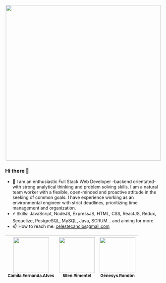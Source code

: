 <div id="header" align="center">
  <img src="https://media.giphy.com/media/qEqiI3Oq7vBkoE236M/giphy.gif" width="500"/>
</div>

### Hi there 👋

- 🌱 I am an enthusiastic Full Stack Web Developer -backend orientated- with strong analytical thinking and problem solving skills. I am a natural team worker with a flexible, open-minded and proactive attitude in the seeking of common goals. I have experience working as an environmental engineer with strict deadlines, prioritizing time management and organization.
- ⚡ Skills: JavaScript, NodeJS, ExpressJS, HTML, CSS, ReactJS, Redux, Sequelize, PostgreSQL, MySQL, Java, SCRUM... and aiming for more.
- 📫 How to reach me: celestecancio@gmail.com


| [<img src="https://avatars.githubusercontent.com/u/37356058?v=4" width=115><br><sub>Camila Fernanda Alves</sub>](https://github.com/camilafernanda) |  [<img src="https://avatars.githubusercontent.com/u/71970858?v=4" width=115><br><sub>Ellen Pimentel</sub>]([https://github.com/guilhermeonrails](https://github.com/ellenpimentel)) |  [<img src="https://avatars.githubusercontent.com/u/91544872?v=4" width=115><br><sub>Génesys Rondón</sub>](https://github.com/genesysaluralatam) |
| :---: | :---: | :---: |
